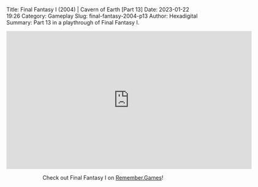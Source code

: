Title: Final Fantasy I (2004) | Cavern of Earth [Part 13]
Date: 2023-01-22 19:26
Category: Gameplay
Slug: final-fantasy-2004-p13
Author: Hexadigital
Summary: Part 13 in a playthrough of Final Fantasy I.

<center><iframe src="https://www.youtube.com/embed/Nf82ODetISI?feature=oembed" allow="accelerometer; autoplay; encrypted-media; gyroscope; picture-in-picture" width="640" height="360" frameborder="0"></iframe>

Check out Final Fantasy I on [Remember.Games](https://remember.games/game/6866/final-fantasy-i-ii-dawn-of-souls/)!</center>

